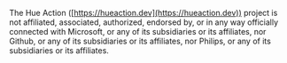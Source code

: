 The Hue Action ([https://hueaction.dev](https://hueaction.dev)) project is not affiliated, associated, authorized, endorsed by, or in any way officially connected with Microsoft, or any of its subsidiaries or its affiliates, nor Github, or any of its subsidiaries or its affiliates, nor Philips, or any of its subsidiaries or its affiliates.
